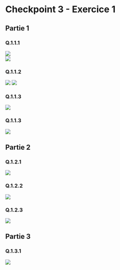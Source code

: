 # Checkpoint 3 - Exercice 1

## Partie 1
### Q.1.1.1
![](./Images/Screenshot_2025-01-17_095349.png) \
![](./Images/Screenshot_2025-01-17_095643.png)

### Q.1.1.2
![](./Images/Screenshot_2025-01-17_100509.png)
![](./Images/Screenshot_2025-01-17_100640.png)

### Q.1.1.3
![](./Images/Screenshot_2025-01-17_100724.png)

### Q.1.1.3
![](./Images/Screenshot_2025-01-17_101704.png)

## Partie 2
### Q.1.2.1
![](./Images/Screenshrot_2025-01-17_102256.png)

### Q.1.2.2
![](./Images/Screenshot_2025-01-17_102523.png)

### Q.1.2.3
![](./Images/Screenshot_2025-01-17_103801.png)

## Partie 3
### Q.1.3.1
![](./Images/Screenshot_2025-01-17_104809.png)

